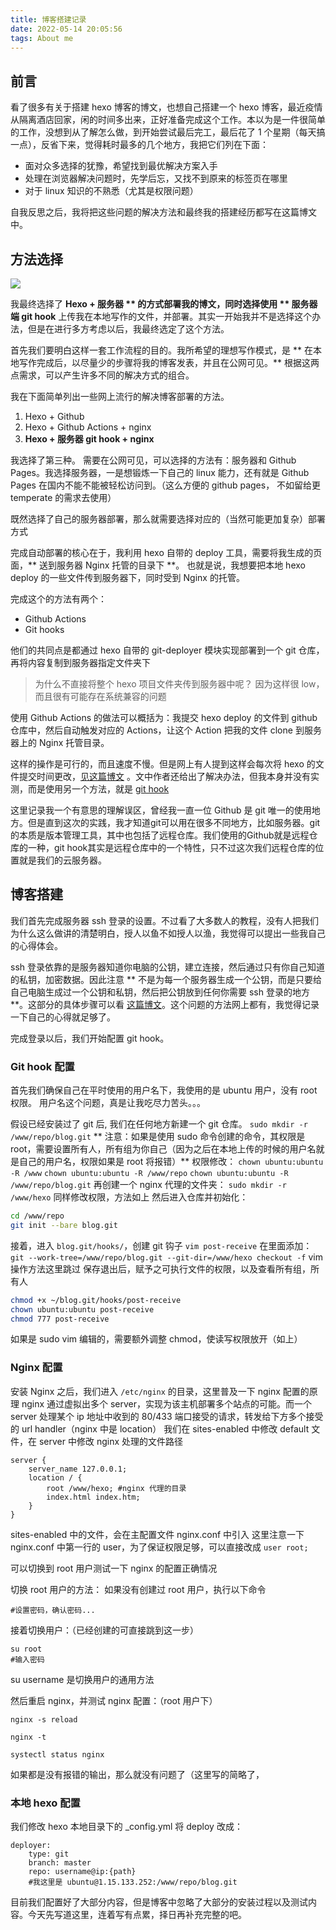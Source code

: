 ```yaml
---
title: 博客搭建记录
date: 2022-05-14 20:05:56
tags: About me
---
```


## 前言

看了很多有关于搭建 hexo 博客的博文，也想自己搭建一个 hexo 博客，最近疫情从隔离酒店回家，闲的时间多出来，正好准备完成这个工作。本以为是一件很简单的工作，没想到从了解怎么做，到开始尝试最后完工，最后花了 1 个星期（每天搞一点），反省下来，觉得耗时最多的几个地方，我把它们列在下面：

- 面对众多选择的犹豫，希望找到最优解决方案入手
- 处理在浏览器解决问题时，先学后忘，又找不到原来的标签页在哪里
- 对于 linux 知识的不熟悉（尤其是权限问题）

自我反思之后，我将把这些问题的解决方法和最终我的搭建经历都写在这篇博文中。

## 方法选择

![](../../attachment/Page%201.png)

我最终选择了 **Hexo + 服务器 ** 的方式部署我的博文，同时选择使用 ** 服务器端 git hook** 上传我在本地写作的文件，并部署。其实一开始我并不是选择这个办法，但是在进行多方考虑以后，我最终选定了这个方法。

首先我们要明白这样一套工作流程的目的。我所希望的理想写作模式，是 ** 在本地写作完成后，以尽量少的步骤将我的博客发表，并且在公网可见。** 根据这两点需求，可以产生许多不同的解决方式的组合。


我在下面简单列出一些网上流行的解决博客部署的方法。

1. Hexo + Github
2. Hexo + Github Actions + nginx
3. **Hexo + 服务器 git hook + nginx**

我选择了第三种。
需要在公网可见，可以选择的方法有：服务器和 Github Pages。我选择服务器，一是想锻炼一下自己的 linux 能力，还有就是 Github Pages 在国内不能不能被轻松访问到。（这么方便的 github pages， 不如留给更 temperate 的需求去使用）

既然选择了自己的服务器部署，那么就需要选择对应的（当然可能更加复杂）部署方式

完成自动部署的核心在于，我利用 hexo 自带的 deploy 工具，需要将我生成的页面，** 送到服务器 Nginx 托管的目录下 **。 也就是说，我想要把本地 hexo deploy 的一些文件传到服务器下，同时受到 Nginx 的托管。

完成这个的方法有两个：
- Github Actions
- Git hooks

他们的共同点是都通过 hexo 自带的 git-deployer 模块实现部署到一个 git 仓库，再将内容复制到服务器指定文件夹下

>   为什么不直接将整个 hexo 项目文件夹传到服务器中呢？
    因为这样很 low， 而且很有可能存在系统兼容的问题

使用 Github Actions 的做法可以概括为：我提交 hexo deploy 的文件到 github 仓库中，然后自动触发对应的 Actions，让这个 Action 把我的文件 clone 到服务器上的 Nginx 托管目录。

这样的操作是可行的，而且速度不慢。但是网上有人提到这样会每次将 hexo 的文件提交时间更改，[见这篇博文](https://www.yyyzyyyz.cn/posts/7dfd7a9bf409/) 。文中作者还给出了解决办法，但我本身并没有实测，而是使用另一个方法，就是 [git hook](#git-hook-配置)

这里记录我一个有意思的理解误区，曾经我一直一位 Github 是 git 唯一的使用地方。但是直到这次的实践，我才知道git可以用在很多不同地方，比如服务器。git的本质是版本管理工具，其中也包括了远程仓库。我们使用的Github就是远程仓库的一种，git hook其实是远程仓库中的一个特性，只不过这次我们远程仓库的位置就是我们的云服务器。

## 博客搭建

我们首先完成服务器 ssh 登录的设置。不过看了大多数人的教程，没有人把我们为什么这么做讲的清楚明白，授人以鱼不如授人以渔，我觉得可以提出一些我自己的心得体会。

ssh 登录依靠的是服务器知道你电脑的公钥，建立连接，然后通过只有你自己知道的私钥，加密数据。因此注意 ** 不是为每一个服务器生成一个公钥，而是只要给自己电脑生成过一个公钥和私钥，然后把公钥放到任何你需要 ssh 登录的地方 **。这部分的具体步骤可以看 [这篇博文](https://ccs.zone/post/65edc760.html)。这个问题的方法网上都有，我觉得记录一下自己的心得就足够了。

完成登录以后，我们开始配置 git hook。

### Git hook 配置

首先我们确保自己在平时使用的用户名下，我使用的是 ubuntu 用户，没有 root 权限。
用户名这个问题，真是让我吃尽力苦头。。。

假设已经安装过了 git 后, 我们在任何地方新建一个 git 仓库。
```sudo mkdir -r /www/repo/blog.git```
** 注意：如果是使用 sudo 命令创建的命令，其权限是 root，需要设置所有人，所有组为你自己（因为之后在本地上传的时候的用户名就是自己的用户名，权限如果是 root 将报错）**
权限修改：
```chown ubuntu:ubuntu -R /www```
```chown ubuntu:ubuntu -R /www/repo```
```chown ubuntu:ubuntu -R /www/repo/blog.git```
再创建一个 nginx 代理的文件夹：
```sudo mkdir -r /www/hexo```
同样修改权限，方法如上
然后进入仓库并初始化：
```bash
cd /www/repo
git init --bare blog.git
```
接着，进入 `blog.git/hooks/`，创建 git 钩子
```vim post-receive```
在里面添加：
```git --work-tree=/www/repo/blog.git --git-dir=/www/hexo checkout -f```
vim 操作方法这里跳过
保存退出后，赋予之可执行文件的权限，以及查看所有组，所有人
```bash
chmod +x ~/blog.git/hooks/post-receive
chown ubuntu:ubuntu post-receive
chmod 777 post-receive
```
如果是 sudo vim 编辑的，需要额外调整 chmod，使读写权限放开（如上）

### Nginx 配置

安装 Nginx 之后，我们进入 `/etc/nginx` 的目录，这里普及一下 nginx 配置的原理
nginx 通过虚拟出多个 server，实现为该主机部署多个站点的可能。而一个 server 处理某个 ip 地址中收到的 80/433 端口接受的请求，转发给下方多个接受的 url handler（nginx 中是 location）
我们在 sites-enabled 中修改 default 文件，在 server 中修改 nginx 处理的文件路径
```
server {
    server_name 127.0.0.1;
    location / {
        root /www/hexo; #nginx 代理的目录
        index.html index.htm;
    }
}
```
sites-enabled 中的文件，会在主配置文件 nginx.conf 中引入
这里注意一下 nginx.conf 中第一行的 user，为了保证权限足够，可以直接改成 `user root;`

可以切换到 root 用户测试一下 nginx 的配置正确情况

切换 root 用户的方法：
如果没有创建过 root 用户，执行以下命令
```sudo passwd root
#设置密码，确认密码...
```
接着切换用户：（已经创建的可直接跳到这一步）
```
su root
#输入密码
```
su username 是切换用户的通用方法

然后重启 nginx，并测试 nginx 配置：（root 用户下）

```
nginx -s reload

nginx -t

systectl status nginx
```
如果都是没有报错的输出，那么就没有问题了（这里写的简略了，

### 本地 hexo 配置

我们修改 hexo 本地目录下的 _config.yml
将 deploy 改成：
```
deployer:
    type: git
    branch: master
    repo: username@ip:{path}
    #我这里是 ubuntu@1.15.133.252:/www/repo/blog.git
```

目前我们配置好了大部分内容，但是博客中忽略了大部分的安装过程以及测试内容。今天先写道这里，连着写有点累，择日再补充完整的吧。







